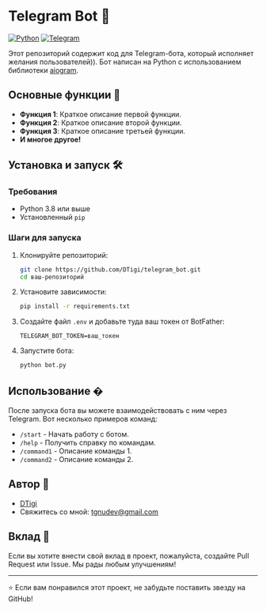 # Telegram Bot 🤖

[![Python](https://img.shields.io/badge/Python-3.8%2B-blue)](https://www.python.org/)
[![Telegram](https://img.shields.io/badge/Telegram-Bot%20API-blue)](https://core.telegram.org/bots/api)

Этот репозиторий содержит код для Telegram-бота, который исполняет желания пользователей)). Бот написан на Python с использованием библиотеки [aiogram](https://github.com/aiogram/aiogram).

## Основные функции 🚀

- **Функция 1**: Краткое описание первой функции.
- **Функция 2**: Краткое описание второй функции.
- **Функция 3**: Краткое описание третьей функции.
- **И многое другое!**

## Установка и запуск 🛠️

### Требования
- Python 3.8 или выше
- Установленный `pip`

### Шаги для запуска

1. Клонируйте репозиторий:
   ```bash
   git clone https://github.com/DTigi/telegram_bot.git
   cd ваш-репозиторий
   ```

2. Установите зависимости:
   ```bash
   pip install -r requirements.txt
   ```

3. Создайте файл `.env` и добавьте туда ваш токен от BotFather:
   ```env
   TELEGRAM_BOT_TOKEN=ваш_токен
   ```

4. Запустите бота:
   ```bash
   python bot.py
   ```

## Использование �

После запуска бота вы можете взаимодействовать с ним через Telegram. Вот несколько примеров команд:

- `/start` - Начать работу с ботом.
- `/help` - Получить справку по командам.
- `/command1` - Описание команды 1.
- `/command2` - Описание команды 2.


## Автор 👤

- [DTigi](https://github.com/DTigi)
- Свяжитесь со мной: [tgnudev@gmail.com](mailto:tgnudev@gmail.com)

## Вклад 🤝

Если вы хотите внести свой вклад в проект, пожалуйста, создайте Pull Request или Issue. Мы рады любым улучшениям!

---

⭐ Если вам понравился этот проект, не забудьте поставить звезду на GitHub!
